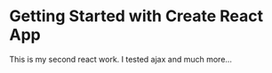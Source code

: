 # Getting Started with Create React App

This is my second react work. I tested ajax and much more...

